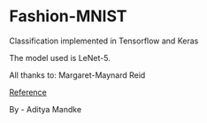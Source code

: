 # Fashion-MNIST
Classification implemented in Tensorflow and Keras

The model used is LeNet-5.

All thanks to: Margaret-Maynard Reid

<a href = "https://blog.tensorflow.org/2018/04/fashion-mnist-with-tfkeras.html">Reference</a>

By - Aditya Mandke
